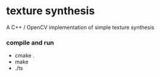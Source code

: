 texture synthesis
============

A C++ / OpenCV implementation of simple texture synthesis

### compile and run
* cmake .
* make
* ./ts
